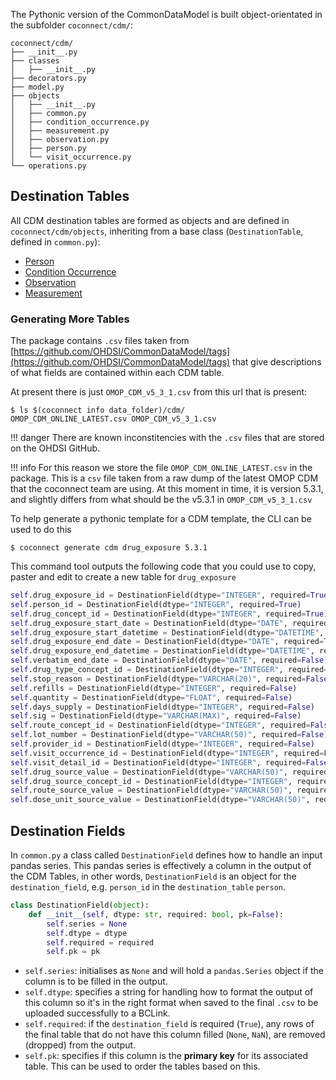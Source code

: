 
The Pythonic version of the CommonDataModel is built object-orientated in the subfolder `coconnect/cdm/`:
```
coconnect/cdm/
├── __init__.py
├── classes
│   ├── __init__.py
├── decorators.py
├── model.py
├── objects
│   ├── __init__.py
│   ├── common.py
│   ├── condition_occurrence.py
│   ├── measurement.py
│   ├── observation.py
│   ├── person.py
│   └── visit_occurrence.py
└── operations.py
```

## Destination Tables

All CDM destination tables are formed as objects and are defined in `coconnect/cdm/objects`, inheriting from a base class (`DestinationTable`, defined in `common.py`):

   * [Person](/CoConnectTools/Person.md)
   * [Condition Occurrence](/CoConnectTools/ConditionOccurrence.md)
   * [Observation](/CoConnectTools/Observation.md)
   * [Measurement](/CoConnectTools/Measurement.md)


### Generating More Tables

The package contains `.csv` files taken from [https://github.com/OHDSI/CommonDataModel/tags](https://github.com/OHDSI/CommonDataModel/tags) that give descriptions of what fields are contained within each CDM table.

At present there is just `OMOP_CDM_v5_3_1.csv` from this url that is present:

```
$ ls $(coconnect info data_folder)/cdm/
OMOP_CDM_ONLINE_LATEST.csv OMOP_CDM_v5_3_1.csv
``` 


!!! danger
    There are known inconstitencies with the `.csv` files that are stored on the OHDSI GitHub.

!!! info
    For this reason we store the file `OMOP_CDM_ONLINE_LATEST.csv` in the package. This is a `csv` file taken from a raw dump of the latest OMOP CDM that the coconnect team are using. At this moment in time, it is version 5.3.1, and slightly differs from what should be the v5.3.1 in `OMOP_CDM_v5_3_1.csv`


To help generate a pythonic template for a CDM template, the CLI can be used to do this
```
$ coconnect generate cdm drug_exposure 5.3.1
```
This command tool outputs the following code that you could use to copy, paster and edit to create a new table for `drug_exposure`
```python
self.drug_exposure_id = DestinationField(dtype="INTEGER", required=True)
self.person_id = DestinationField(dtype="INTEGER", required=True)
self.drug_concept_id = DestinationField(dtype="INTEGER", required=True)
self.drug_exposure_start_date = DestinationField(dtype="DATE", required=True)
self.drug_exposure_start_datetime = DestinationField(dtype="DATETIME", required=False)
self.drug_exposure_end_date = DestinationField(dtype="DATE", required=True)
self.drug_exposure_end_datetime = DestinationField(dtype="DATETIME", required=False)
self.verbatim_end_date = DestinationField(dtype="DATE", required=False)
self.drug_type_concept_id = DestinationField(dtype="INTEGER", required=True)
self.stop_reason = DestinationField(dtype="VARCHAR(20)", required=False)
self.refills = DestinationField(dtype="INTEGER", required=False)
self.quantity = DestinationField(dtype="FLOAT", required=False)
self.days_supply = DestinationField(dtype="INTEGER", required=False)
self.sig = DestinationField(dtype="VARCHAR(MAX)", required=False)
self.route_concept_id = DestinationField(dtype="INTEGER", required=False)
self.lot_number = DestinationField(dtype="VARCHAR(50)", required=False)
self.provider_id = DestinationField(dtype="INTEGER", required=False)
self.visit_occurrence_id = DestinationField(dtype="INTEGER", required=False)
self.visit_detail_id = DestinationField(dtype="INTEGER", required=False)
self.drug_source_value = DestinationField(dtype="VARCHAR(50)", required=False)
self.drug_source_concept_id = DestinationField(dtype="INTEGER", required=False)
self.route_source_value = DestinationField(dtype="VARCHAR(50)", required=False)
self.dose_unit_source_value = DestinationField(dtype="VARCHAR(50)", required=False)
```


## Destination Fields
In `common.py` a class called `DestinationField` defines how to handle an input pandas series.
This pandas series is effectively a column in the output of the CDM Tables, in other words, `DestinationField` is an object for the `destination_field`, e.g. `person_id` in the `destination_table` `person`.

```python
class DestinationField(object):
    def __init__(self, dtype: str, required: bool, pk=False):
        self.series = None
        self.dtype = dtype
        self.required = required
        self.pk = pk
```

   * `self.series`: initialises as `None` and will hold a `pandas.Series` object if the column is to be filled in the output.    
   * `self.dtype`: specifies a string for handling how to format the output of this column so it's in the right format when saved to the final `.csv` to be uploaded successfully to a BCLink.  
   * `self.required`:  if the `destination_field` is required (`True`), any rows of the final table that do not have this column filled (`None`, `NaN`), are removed (dropped) from the output.
   * `self.pk`: specifies if this column is the __primary key__ for its associated table. This can be used to order the tables based on this.



 